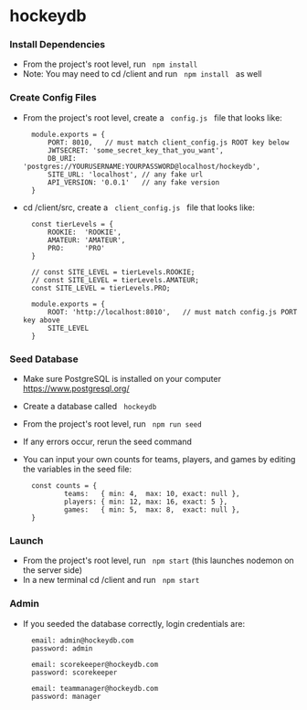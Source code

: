 # hockeydb

<!-- CMD + Shift + V to view markdown file in VS code -->

### Install Dependencies
+ From the project's root level, run &nbsp; `npm install`
+ Note: You may need to cd /client and run &nbsp; `npm install` &nbsp; as well

### Create Config Files
+ From the project's root level, create a &nbsp; `config.js` &nbsp; file that looks like:

        module.exports = {
            PORT: 8010,   // must match client_config.js ROOT key below 
            JWTSECRET: 'some_secret_key_that_you_want',
            DB_URI: 'postgres://YOURUSERNAME:YOURPASSWORD@localhost/hockeydb',
            SITE_URL: 'localhost', // any fake url
            API_VERSION: '0.0.1'   // any fake version
        }

+ cd /client/src, create a &nbsp; `client_config.js` &nbsp; file that looks like: 

        const tierLevels = {
            ROOKIE:  'ROOKIE',
            AMATEUR: 'AMATEUR',
            PRO:     'PRO'
        }

        // const SITE_LEVEL = tierLevels.ROOKIE;
        // const SITE_LEVEL = tierLevels.AMATEUR;
        const SITE_LEVEL = tierLevels.PRO;

        module.exports = {
            ROOT: 'http://localhost:8010',   // must match config.js PORT key above 
            SITE_LEVEL
        }

### Seed Database
+ Make sure PostgreSQL is installed on your computer https://www.postgresql.org/
+ Create a database called &nbsp; `hockeydb`
+ From the project's root level, run &nbsp; `npm run seed`
+ If any errors occur, rerun the seed command
+ You can input your own counts for teams, players, and games by editing the variables in the seed file:
        
        const counts = {
                teams:   { min: 4,  max: 10, exact: null },
                players: { min: 12, max: 16, exact: 5 },
                games:   { min: 5,  max: 8,  exact: null },  
        }

### Launch
+ From the project's root level, run &nbsp; `npm start` (this launches nodemon on the server side)
+ In a new terminal cd /client and run &nbsp; `npm start`

### Admin
+ If you seeded the database correctly, login credentials are:
        
        email: admin@hockeydb.com
        password: admin

        email: scorekeeper@hockeydb.com
        password: scorekeeper

        email: teammanager@hockeydb.com
        password: manager